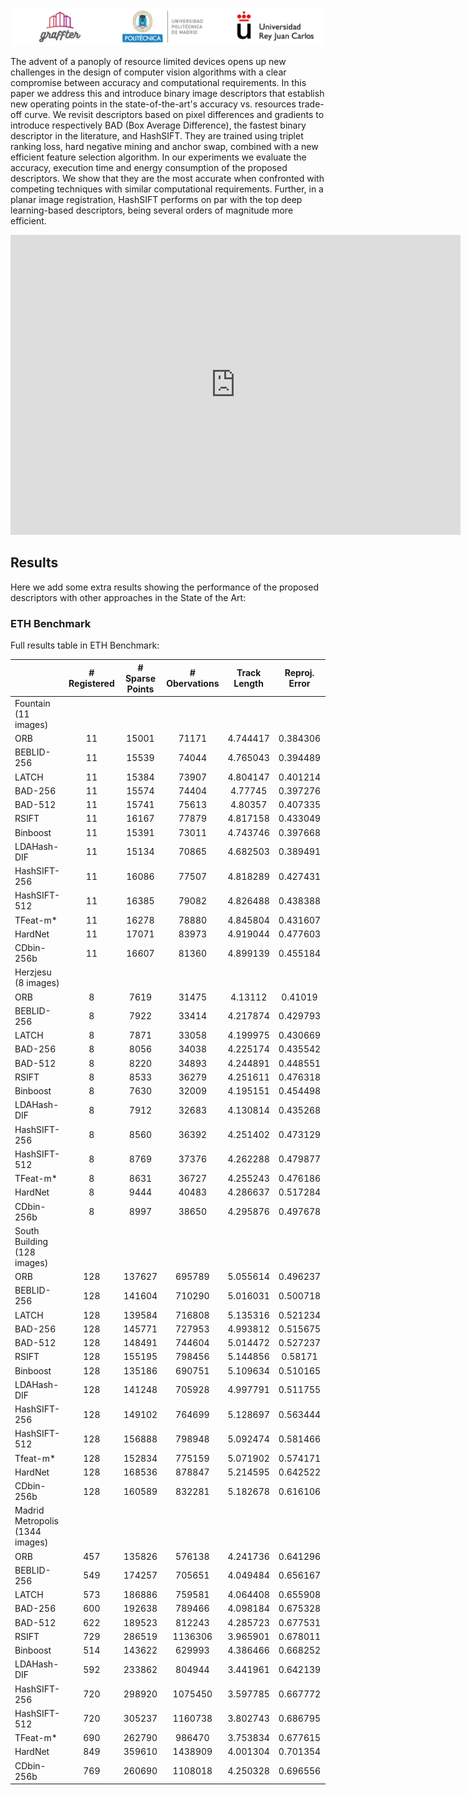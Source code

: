 ![Graffter Banner](imgs/banner.jpg)

The advent of a panoply of resource limited devices opens up new challenges in the design of computer vision algorithms with a clear compromise between accuracy and computational requirements. In this paper we address this and introduce binary image descriptors that establish new operating points in the state-of-the-art's accuracy vs. resources trade-off curve.
We revisit descriptors based on pixel differences and gradients to introduce respectively BAD (Box Average Difference), the fastest binary descriptor in the literature, and HashSIFT.
They are trained using triplet ranking loss, hard negative mining and anchor swap, combined with a new efficient feature selection algorithm.
In our experiments we evaluate the accuracy, execution time and energy consumption of the proposed descriptors. We show that they are the most accurate when confronted with competing techniques with similar computational requirements. Further, in a planar image registration, HashSIFT  performs  on  par  with  the  top deep learning-based descriptors, being several orders of magnitude more efficient.

<div style="text-align:center;">
<iframe width="720" height="480" src="https://www.youtube.com/embed/3WxjxPjDGSQ" title="YouTube video player" frameborder="0" allow="accelerometer; autoplay; clipboard-write; encrypted-media; gyroscope; picture-in-picture" allowfullscreen></iframe>
</div>

## Results
Here we add some extra results showing the performance of the proposed descriptors with other approaches in the State of the Art:

### ETH Benchmark
Full results table in ETH Benchmark:


| | # Registered | # Sparse Points | # Obervations | Track Length | Reproj. Error | # Inliner Pairs | # Inliner Matches | # Dense Points |
|---|:---:|:---:|:---:|:---:|:---:|:---:|:---:|:---:|
| Fountain  (11 images)  |  |  |  |  |  |  |  |  |
| ORB | 11 | 15001 | 71171 | 4.744417 | 0.384306 | 55 | 125033 | 306277 |
| BEBLID-256 | 11 | 15539 | 74044 | 4.765043 | 0.394489 | 55 | 133838 | 303771 |
| LATCH | 11 | 15384 | 73907 | 4.804147 | 0.401214 | 55 | 135643 | 307421 |
| BAD-256 | 11 | 15574 | 74404 | 4.77745 | 0.397276 | 55 | 135943 | 307932 |
| BAD-512 | 11 | 15741 | 75613 | 4.80357 | 0.407335 | 55 | 141365 | 305564 |
| RSIFT | 11 | 16167 | 77879 | 4.817158 | 0.433049 | 55 | 154688 | 307027 |
| Binboost | 11 | 15391 | 73011 | 4.743746 | 0.397668 | 55 | 129571 | 302792 |
| LDAHash-DIF | 11 | 15134 | 70865 | 4.682503 | 0.389491 | 55 | 122713 | 304385 |
| HashSIFT-256 | 11 | 16086 | 77507 | 4.818289 | 0.427431 | 55 | 149103 | 306132 |
| HashSIFT-512 | 11 | 16385 | 79082 | 4.826488 | 0.438388 | 55 | 156135 | 305520 |
| TFeat-m* | 11 | 16278 | 78880 | 4.845804 | 0.431607 | 55 | 153725 | 305073 |
| HardNet | 11 | 17071 | 83973 | 4.919044 | 0.477603 | 55 | 183331 | 305701 |
| CDbin-256b | 11 | 16607 | 81360 | 4.899139 | 0.455184 | 55 | 168946 | 305534 |
| Herzjesu (8 images) |  |  |  |  |  |  |  |  |
| ORB | 8 | 7619 | 31475 | 4.13112 | 0.41019 | 28 | 46625 | 237948 |
| BEBLID-256 | 8 | 7922 | 33414 | 4.217874 | 0.429793 | 28 | 51720 | 241862 |
| LATCH | 8 | 7871 | 33058 | 4.199975 | 0.430669 | 28 | 50739 | 240523 |
| BAD-256 | 8 | 8056 | 34038 | 4.225174 | 0.435542 | 28 | 53059 | 242998 |
| BAD-512 | 8 | 8220 | 34893 | 4.244891 | 0.448551 | 28 | 55866 | 236171 |
| RSIFT | 8 | 8533 | 36279 | 4.251611 | 0.476318 | 28 | 60808 | 241740 |
| Binboost | 8 | 7630 | 32009 | 4.195151 | 0.454498 | 28 | 47763 | 233824 |
| LDAHash-DIF | 8 | 7912 | 32683 | 4.130814 | 0.435268 | 28 | 48765 | 244861 |
| HashSIFT-256 | 8 | 8560 | 36392 | 4.251402 | 0.473129 | 28 | 59246 | 240978 |
| HashSIFT-512 | 8 | 8769 | 37376 | 4.262288 | 0.479877 | 28 | 62297 | 240154 |
| TFeat-m* | 8 | 8631 | 36727 | 4.255243 | 0.476186 | 28 | 60675 | 239675 |
| HardNet | 8 | 9444 | 40483 | 4.286637 | 0.517284 | 28 | 74867 | 239362 |
| CDbin-256b | 8 | 8997 | 38650 | 4.295876 | 0.497678 | 28 | 67802 | 242179 |
| South Building (128 images) |  |  |  |  |  |  |  |  |
| ORB | 128 | 137627 | 695789 | 5.055614 | 0.496237 | 8128 | 2285089 | 2137625 |
| BEBLID-256 | 128 | 141604 | 710290 | 5.016031 | 0.500718 | 8128 | 2347648 | 2134091 |
| LATCH | 128 | 139584 | 716808 | 5.135316 | 0.521234 | 8128 | 2345677 | 2144368 |
| BAD-256 | 128 | 145771 | 727953 | 4.993812 | 0.515675 | 8128 | 2435017 | 2145993 |
| BAD-512 | 128 | 148491 | 744604 | 5.014472 | 0.527237 | 8128 | 2533879 | 2127316 |
| RSIFT | 128 | 155195 | 798456 | 5.144856 | 0.58171 | 8128 | 2836156 | 2139778 |
| Binboost | 128 | 135186 | 690751 | 5.109634 | 0.510165 | 8128 | 2220460 | 2156847 |
| LDAHash-DIF | 128 | 141248 | 705928 | 4.997791 | 0.511755 | 8128 | 2469511 | 2132395 |
| HashSIFT-256 | 128 | 149102 | 764699 | 5.128697 | 0.563444 | 8128 | 2718812 | 2116461 |
| HashSIFT-512 | 128 | 156888 | 798948 | 5.092474 | 0.581466 | 8128 | 2904787 | 2142022 |
| Tfeat-m* | 128 | 152834 | 775159 | 5.071902 | 0.574171 | 8128 | 2721956 | 2149925 |
| HardNet | 128 | 168536 | 878847 | 5.214595 | 0.642522 | 8128 | 3344759 | 2122914 |
| CDbin-256b | 128 | 160589 | 832281 | 5.182678 | 0.616106 | 8128 | 3124870 | 2128460 |
| Madrid Metropolis (1344 images) |  |  |  |  |  |  |  |  |
| ORB | 457 | 135826 | 576138 | 4.241736 | 0.641296 | 898475 | 77323855 | 1085693 |
| BEBLID-256 | 549 | 174257 | 705651 | 4.049484 | 0.656167 | 898491 | 78223028 | 1153261 |
| LATCH | 573 | 186886 | 759581 | 4.064408 | 0.655908 | 898825 | 66395879 | 1245053 |
| BAD-256 | 600 | 192638 | 789466 | 4.098184 | 0.675328 | 898344 | 72555880 | 1236144 |
| BAD-512 | 622 | 189523 | 812243 | 4.285723 | 0.677531 | 898327 | 68242893 | 1268840 |
| RSIFT | 729 | 286519 | 1136306 | 3.965901 | 0.678011 | 898184 | 77745627 | 1349061 |
| Binboost | 514 | 143622 | 629993 | 4.386466 | 0.668252 | 897792 | 67946197 | 1129936 |
| LDAHash-DIF | 592 | 233862 | 804944 | 3.441961 | 0.642139 | 898544 | 95827306 | 1046695 |
| HashSIFT-256 | 720 | 298920 | 1075450 | 3.597785 | 0.667772 | 898464 | 88150278 | 1202895 |
| HashSIFT-512 | 720 | 305237 | 1160738 | 3.802743 | 0.686795 | 898459 | 87769325 | 1387138 |
| TFeat-m* | 690 | 262790 | 986470 | 3.753834 | 0.677615 | 897709 | 75823683 | 1233791 |
| HardNet | 849 | 359610 | 1438909 | 4.001304 | 0.701354 | 898257 | 79144113 | 1436234 |
| CDbin-256b | 769 | 260690 | 1108018 | 4.250328 | 0.696556 | 898274 | 79222034 | 1347656 |
